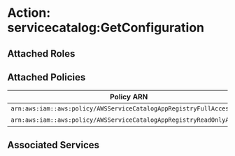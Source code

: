 # Action: servicecatalog:GetConfiguration

## Attached Roles

## Attached Policies

| Policy ARN | Policy Name |
|------------|-------------|
| `arn:aws:iam::aws:policy/AWSServiceCatalogAppRegistryFullAccess` | [AWSServiceCatalogAppRegistryFullAccess](../policies.md#awsservicecatalogappregistryfullaccess) |
| `arn:aws:iam::aws:policy/AWSServiceCatalogAppRegistryReadOnlyAccess` | [AWSServiceCatalogAppRegistryReadOnlyAccess](../policies.md#awsservicecatalogappregistryreadonlyaccess) |

## Associated Services

